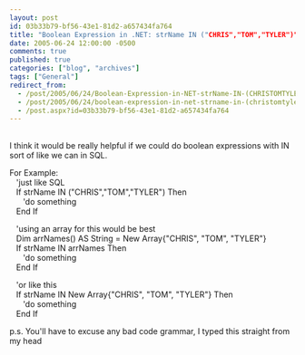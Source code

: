 ```yaml
---
layout: post
id: 03b33b79-bf56-43e1-81d2-a657434fa764
title: "Boolean Expression in .NET: strName IN ("CHRIS","TOM","TYLER")"
date: 2005-06-24 12:00:00 -0500
comments: true
published: true
categories: ["blog", "archives"]
tags: ["General"]
redirect_from: 
  - /post/2005/06/24/Boolean-Expression-in-NET-strName-IN-(CHRISTOMTYLER)
  - /post/2005/06/24/boolean-expression-in-net-strname-in-(christomtyler)
  - /post.aspx?id=03b33b79-bf56-43e1-81d2-a657434fa764
---
```

<!-- more -->
<P><BR>I think it would be really helpful if we could do boolean expressions with IN sort of like we can in SQL.</P>
<P>For Example:<BR>&nbsp;&nbsp; 'just like SQL<BR>&nbsp;&nbsp; If strName IN ("CHRIS","TOM","TYLER") Then<BR>&nbsp;&nbsp;&nbsp;&nbsp;&nbsp; 'do something<BR>&nbsp;&nbsp; End If</P>
<P>&nbsp;&nbsp; 'using an array for this would be best<BR>&nbsp;&nbsp; Dim arrNames() AS String = New Array{"CHRIS", "TOM", "TYLER"}<BR>&nbsp;&nbsp; If strName IN arrNames Then<BR>&nbsp;&nbsp;&nbsp;&nbsp;&nbsp; 'do something<BR>&nbsp;&nbsp; End If</P>
<P>&nbsp;&nbsp; 'or like this<BR>&nbsp;&nbsp; If strName IN New Array{"CHRIS", "TOM", "TYLER"} Then<BR>&nbsp;&nbsp;&nbsp;&nbsp;&nbsp; 'do something<BR>&nbsp;&nbsp; End If</P>
<P>p.s. You'll have to excuse any bad code grammar, I typed this straight from my head</P>
